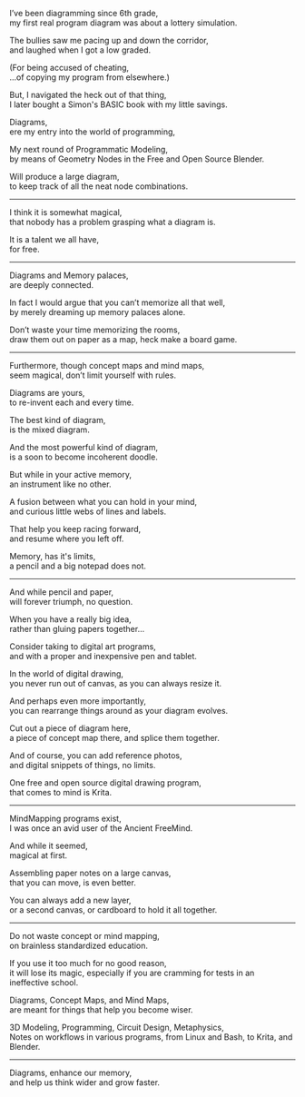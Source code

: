 I’ve been diagramming since 6th grade,\
my first real program diagram was about a lottery simulation.

The bullies saw me pacing up and down the corridor,\
and laughed when I got a low graded.

(For being accused of cheating,\
...of copying my program from elsewhere.)

But, I navigated the heck out of that thing,\
I later bought a Simon's BASIC book with my little savings.

Diagrams,\
ere my entry into the world of programming,

My next round of Programmatic Modeling,\
by means of Geometry Nodes in the Free and Open Source Blender.

Will produce a large diagram,\
to keep track of all the neat node combinations.

---

I think it is somewhat magical,\
that nobody has a problem grasping what a diagram is.

It is a talent we all have,\
for free.

---

Diagrams and Memory palaces,\
are deeply connected.

In fact I would argue that you can’t memorize all that well,\
by merely dreaming up memory palaces alone.

Don’t waste your time memorizing the rooms,\
draw them out on paper as a map, heck make a board game.

---

Furthermore, though concept maps and mind maps,\
seem magical, don’t limit yourself with rules.

Diagrams are yours,\
to re-invent each and every time.

The best kind of diagram,\
is the mixed diagram.

And the most powerful kind of diagram,\
is a soon to become incoherent doodle.

But while in your active memory,\
an instrument like no other.

A fusion between what you can hold in your mind,\
and curious little webs of lines and labels.

That help you keep racing forward,\
and resume where you left off.

Memory, has it's limits,\
a pencil and a big notepad does not.

---

And while pencil and paper,\
will forever triumph, no question.

When you have a really big idea,\
rather than gluing papers together...

Consider taking to digital art programs,\
and with a proper and inexpensive pen and tablet.

In the world of digital drawing,\
you never run out of canvas, as you can always resize it.

And perhaps even more importantly,\
you can rearrange things around as your diagram evolves.

Cut out a piece of diagram here,\
a piece of concept map there, and splice them together.

And of course, you can add reference photos,\
and digital snippets of things, no limits.

One free and open source digital drawing program,\
that comes to mind is Krita.

---

MindMapping programs exist,\
I was once an avid user of the Ancient FreeMind.

And while it seemed,\
magical at first.

Assembling paper notes on a large canvas,\
that you can move, is even better.

You can always add a new layer,\
or a second canvas, or cardboard to hold it all together.

---

Do not waste concept or mind mapping,\
on brainless standardized education.

If you use it too much for no good reason,\
it will lose its magic, especially if you are cramming for tests in an ineffective school.

Diagrams, Concept Maps, and Mind Maps,\
are meant for things that help you become wiser.

3D Modeling, Programming, Circuit Design, Metaphysics,\
Notes on workflows in various programs, from Linux and Bash, to Krita, and Blender.

---

Diagrams, enhance our memory,\
and help us think wider and grow faster.
